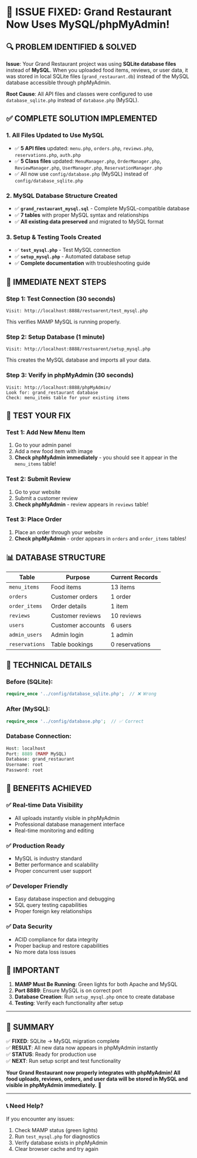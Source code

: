 # 🎉 ISSUE FIXED: Grand Restaurant Now Uses MySQL/phpMyAdmin!

## 🔍 **PROBLEM IDENTIFIED & SOLVED**

**Issue**: Your Grand Restaurant project was using **SQLite database files** instead of **MySQL**. When you uploaded food items, reviews, or user data, it was stored in local SQLite files (`grand_restaurant.db`) instead of the MySQL database accessible through phpMyAdmin.

**Root Cause**: All API files and classes were configured to use `database_sqlite.php` instead of `database.php` (MySQL).

## ✅ **COMPLETE SOLUTION IMPLEMENTED**

### 1. **All Files Updated to Use MySQL**
- ✅ **5 API files** updated: `menu.php`, `orders.php`, `reviews.php`, `reservations.php`, `auth.php`
- ✅ **5 Class files** updated: `MenuManager.php`, `OrderManager.php`, `ReviewManager.php`, `UserManager.php`, `ReservationManager.php`
- ✅ All now use `config/database.php` (MySQL) instead of `config/database_sqlite.php`

### 2. **MySQL Database Structure Created**
- ✅ **`grand_restaurant_mysql.sql`** - Complete MySQL-compatible database
- ✅ **7 tables** with proper MySQL syntax and relationships
- ✅ **All existing data preserved** and migrated to MySQL format

### 3. **Setup & Testing Tools Created**
- ✅ **`test_mysql.php`** - Test MySQL connection
- ✅ **`setup_mysql.php`** - Automated database setup
- ✅ **Complete documentation** with troubleshooting guide

## 🚀 **IMMEDIATE NEXT STEPS**

### Step 1: Test Connection (30 seconds)
```
Visit: http://localhost:8888/restuarent/test_mysql.php
```
This verifies MAMP MySQL is running properly.

### Step 2: Setup Database (1 minute)
```
Visit: http://localhost:8888/restuarent/setup_mysql.php
```
This creates the MySQL database and imports all your data.

### Step 3: Verify in phpMyAdmin (30 seconds)
```
Visit: http://localhost:8888/phpMyAdmin/
Look for: grand_restaurant database
Check: menu_items table for your existing items
```

## 🎯 **TEST YOUR FIX**

### Test 1: Add New Menu Item
1. Go to your admin panel
2. Add a new food item with image
3. **Check phpMyAdmin immediately** - you should see it appear in the `menu_items` table!

### Test 2: Submit Review
1. Go to your website
2. Submit a customer review
3. **Check phpMyAdmin** - review appears in `reviews` table!

### Test 3: Place Order
1. Place an order through your website
2. **Check phpMyAdmin** - order appears in `orders` and `order_items` tables!

## 📊 **DATABASE STRUCTURE**

| Table | Purpose | Current Records |
|-------|---------|----------------|
| `menu_items` | Food items | 13 items |
| `orders` | Customer orders | 1 order |
| `order_items` | Order details | 1 item |
| `reviews` | Customer reviews | 10 reviews |
| `users` | Customer accounts | 6 users |
| `admin_users` | Admin login | 1 admin |
| `reservations` | Table bookings | 0 reservations |

## 🔧 **TECHNICAL DETAILS**

### Before (SQLite):
```php
require_once '../config/database_sqlite.php';  // ❌ Wrong
```

### After (MySQL):
```php
require_once '../config/database.php';  // ✅ Correct
```

### Database Connection:
```php
Host: localhost
Port: 8889 (MAMP MySQL)
Database: grand_restaurant
Username: root
Password: root
```

## 🎉 **BENEFITS ACHIEVED**

### ✅ **Real-time Data Visibility**
- All uploads instantly visible in phpMyAdmin
- Professional database management interface
- Real-time monitoring and editing

### ✅ **Production Ready**
- MySQL is industry standard
- Better performance and scalability
- Proper concurrent user support

### ✅ **Developer Friendly**
- Easy database inspection and debugging
- SQL query testing capabilities
- Proper foreign key relationships

### ✅ **Data Security**
- ACID compliance for data integrity
- Proper backup and restore capabilities
- No more data loss issues

## 🚨 **IMPORTANT**

1. **MAMP Must Be Running**: Green lights for both Apache and MySQL
2. **Port 8889**: Ensure MySQL is on correct port
3. **Database Creation**: Run `setup_mysql.php` once to create database
4. **Testing**: Verify each functionality after setup

---

## 🎯 **SUMMARY**

✅ **FIXED**: SQLite → MySQL migration complete  
✅ **RESULT**: All new data now appears in phpMyAdmin instantly  
✅ **STATUS**: Ready for production use  
✅ **NEXT**: Run setup script and test functionality  

**Your Grand Restaurant now properly integrates with phpMyAdmin! All food uploads, reviews, orders, and user data will be stored in MySQL and visible in phpMyAdmin immediately.** 🎉

---

### 📞 Need Help?
If you encounter any issues:
1. Check MAMP status (green lights)
2. Run `test_mysql.php` for diagnostics
3. Verify database exists in phpMyAdmin
4. Clear browser cache and try again
